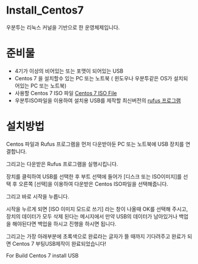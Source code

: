 # Install_Centos7

우분투는 리눅스 커널을 기반으로 한 운영체제입니다.

# 준비물
- 4기가 이상의 비어있는 또는 포맷이 되어있는 USB
- Centos 7 을 설치할수 있는 PC 또는 노트북 ( 윈도우나 우분투같은 OS가 설치되어있는 PC 또는 노트북)
- 사용할 Centos 7 ISO 파일 [Centos 7 ISO File](http://isoredirect.centos.org/centos/7/isos/x86_64/)
- 우분투ISO파일을 이용하여 설치용 USB를 제작할 최신버전의 [rufus 프로그램](https://rufus.ie/)

# 설치방법
Centos 파일과 Rufus 프로그램을 먼저 다운받아둔 PC 또는 노트북에 USB 장치를 연결합니다.

그리고는 다운받은 Rufus 프로그램을 실행시킵니다.

장치를 클릭하여 USB를 선택한 후 부트 선택에 들어가 [디스크 또는 ISO이미지]를 선택 후 오른쪽 [선택]을 이용하여 다운받은 Centos ISO파일을 선택해줍니다.

그리고 바로 시작을 누릅니다.

시작을 누르게 되면 [ISO 이미지 모드로 쓰기] 라는 창이 나올때 OK를 선택해 주시고, 장치의 데이터가 모두 삭제 된다는 메시지에서 만약 USB의 데이터가 남아있거나 백업을 해야된다면 백업을 하시고 진행을
하시면 됩니다. 

그리고는 가장 아래부분에 초록색으로 완료라는 글자가 뜰 때까지 기다려주고 완료가 되면 Centos 7  부팅USB제작이 완료되었습니다!

For Build Centos 7 install USB
